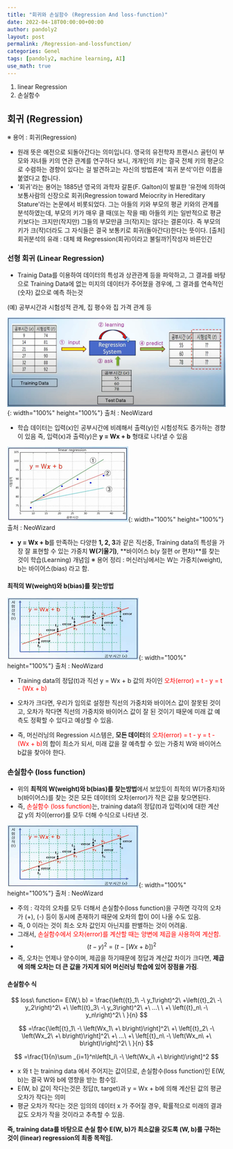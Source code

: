 ```yaml
---
title: "회귀와 손실함수 (Regression And loss-function)"
date: 2022-04-18T00:00:00+00:00
author: pandoly2
layout: post
permalink: /Regression-and-lossfunction/
categories: Genel
tags: [pandoly2, machine learning, AI]
use_math: true
---
```


1. linear Regression
2. 손실함수

## 회귀 (Regression)
※ 용어 :  회귀(Regression)
 - 원래 뜻은 예전으로 되돌아간다는 의미입니다. 영국의 유전학자 프랜시스 골턴이 부모와 자녀들 키의 연관 관계를 연구하다 보니, 개개인의 키는 결국 전체 키의 평균으로 수렴하는 경향이 있다는 걸 발견하고는 자신의 방법론에 '회귀 분석'이란 이름을 붙였다고 합니다. 
 - '회귀'라는 용어는 1885년 영국의 과학자 갈톤(F. Galton)이 발표한 '유전에 의하여 보통사람의 신장으로 회귀(Regression toward Meiocrity in Hereditary Stature'라는 논문에서 비롯되었다. 그는 아들의 키와 부모의 평균 키와의 관계를 분석하였는데, 부모의 키가 매우 클 때(또는 작을 때) 아들의 키는 일반적으로 평균키보다는 크지만(작지만) 그들의 부모만큼 크(작)지는 않다는 결론이다. 즉 부모의 키가 크(작)더라도 그 자식들은 결국 보통키로 회귀(돌아간다)한다는 뜻이다.
[출처] 회귀분석의 유래 : 대체 왜 Regression(회귀)이라고 불릴까?|작성자 바른인간


### 선형 회귀 (Linear Regression)
 - Trainig Data를 이용하여 데이터의 특성과 상관관계 등을 파악하고, 그 결과를 바탕으로 Training Data에 없는 미지의 데이터가 주어졌을 경우에, 그 결과를 연속적인 (숫자) 값으로 예측 하는것   

(예) 공부시간과 시험성적 관계, 집 평수와 집 가격 관계 등

![linearRegression_01](/assets/images/blog_images/Regression/linearRegression_01.PNG){: width="100%" height="100%"}
출처 : NeoWizard

 - 학습 데이터는 입력(x)인 공부시간에 비례해서 출력(y)인 시험성적도 증가하는 경향이 있음
   즉, 입력(x)과 출력(y)은 **y = Wx + b** 형태로 나타낼 수 있음

![linearRegression_01](/assets/images/blog_images/Regression/linearRegression_02.PNG){: width="100%" height="100%"}
출처 : NeoWizard

  - **y = Wx + b**를 만족하는 다양한 **1, 2, 3**과 같은 직선중, Training data의 특성을 가장 잘 표현할 수 있는 가중치 **W(기울기)**, **바이어스 b(y 절편 or 편차)**를 찾는 것이 학습(Learning) 개념임
※ 용어 정리 : 머신러닝에서는 W는 가중치(weight), b는 바이어스(bias) 라고 함. 

#### 최적의 W(weight)와 b(bias)를 찾는방법
![linearRegression_01](/assets/images/blog_images/Regression/linearRegression_03.PNG){: width="100%" height="100%"}
출처 : NeoWizard

 - Training data의 정답(t)과 직선 y = Wx + b 값의 차이인 <font color = red> 오차(error) = t - y = t - (Wx + b)</font>
 - 오차가 크다면, 우리가 임의로 설정한 직선의 가중치와 바이어스 값이 잘못된 것이고, 오차가 작다면 직선의 가중치와 바이어스 값이 잘 된 것이기 때문에 미래 값 예측도 정확할 수 있다고 예상할 수 있음.

 - 즉, 머신러닝의 Regression 시스템은, **모든 데이터**의 <font color = red> 오차(error) = t - y = t - (Wx + b)</font>의 합이 최소가 되서, 미래 값을 잘 예측할 수 있는 가중치 W와 바이어스 b값을 찾아야 한다.


### 손실함수 (loss function)
- 위의 **최적의 W(weight)와 b(bias)를 찾는방법**에서 보았듯이 최적의 W(가중치)와 b(바이어스)를 찾는 것은 모든 데이터의 오차(error)가 작은 값을 찾으면된다.
- 즉, <font color=red>손실함수 (loss function)</font>는, training data의 정답(t)과 입력(x)에 대한 계산 값 y의 차이(error)를 모두 더해 수식으로 나타낸 것.

![linearRegression_01](/assets/images/blog_images/Regression/linearRegression_03.PNG){: width="100%" height="100%"}
출처 : NeoWizard

 - 주의 : 각각의 오차를 모두 더해서 손실함수(loss function)을 구하면 각각의 오차가 (+), (-) 등이 동시에 존재하기 때문에 오차의 합이 0이 나올 수도 있음.
 - 즉, 0 이라는 것이 최소 오차 값인지 아닌지를 판별하는 것이 어려움.
 - 그래서, <font color=red>손실함수에서 오차(error)를 계산할 때는 양변에 제곱을 사용하여 계산함.</font>
 - $$
{\left(t-y\right)}^2\ =\ {\left(t\ -\ {\left[Wx\ +\ b\right]}\right)}^2
 $$
 - 즉, 오차는 언제나 양수이며, 제곱을 하기때문에 정답과 계산값 차이가 크다면, **제곱에 의해 오차는 더 큰 값을 가지게 되어 머신러닝 학습에 있어 장점을 가짐**.

#### 손실함수 식

$$
loss\ function= E(W,\ b) = \frac{\left({t}_1\ -\ y_1\right)^2\ +\left({t}_2\ -\ y_2\right)^2\ +\ \left({t}_3\ -\ y_3\right)^2\ +\ ...\ \ +\ \left({t}_n\ -\ y_n\right)^2\ \ }{n}
$$   
   
$$
=\frac{\left[{t}_1\ -\ \left(Wx_1\ +\ b\right)\right]^2\ +\ \left[{t}_2\ -\ \left(Wx_2\ +\ b\right)\right]^2\ +\ ...\ +\ \left[{t}_n\ -\ \left(Wx_n\ +\ b\right)\right]^2\ \ }{n}
$$
   
$$
=\frac{1}{n}\sum _{i=1}^n\left[t_i\ -\ \left(Wx_i\ +\ b\right)\right]^2
$$
   
 - x 와 t 는 training data 에서 주어지는 값이므로, 손실함수(loss function)인 E(W, b)는 결국 W와 b에 영향을 받는 함수임.
 - E(W, b) 값이 작다는것은 정답(t, target)과 y = Wx + b에 의해 계산된 값의 평균 오차가 작다는 의미
 - 평균 오차가 작다는 것은 임의의 데이터 x 가 주어질 경우, 확률적으로 미래의 결과값도 오차가 작을 것이라고 추측할 수 있음.

 **즉, training data를 바탕으로 손실 함수 E(W, b)가 최소값을 갖도록 (W, b)를 구하는 것이 (linear) regression의 최종 목적임.**













